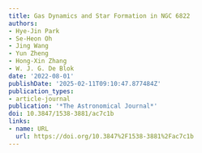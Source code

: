 ```yaml
---
title: Gas Dynamics and Star Formation in NGC 6822
authors:
- Hye-Jin Park
- Se-Heon Oh
- Jing Wang
- Yun Zheng
- Hong-Xin Zhang
- W. J. G. De Blok
date: '2022-08-01'
publishDate: '2025-02-11T09:10:47.877484Z'
publication_types:
- article-journal
publication: '*The Astronomical Journal*'
doi: 10.3847/1538-3881/ac7c1b
links:
- name: URL
  url: https://doi.org/10.3847%2F1538-3881%2Fac7c1b
---
```

